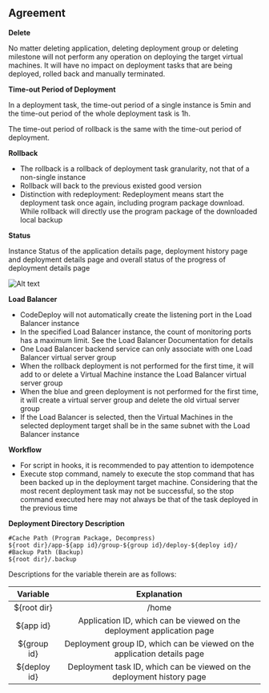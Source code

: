 ## Agreement

**Delete**

No matter deleting application, deleting deployment group or deleting milestone will not perform any operation on deploying the target virtual machines. It will have no impact on deployment tasks that are being deployed, rolled back and manually terminated.

**Time-out Period of Deployment**

In a deployment task, the time-out period of a single instance is 5min and the time-out period of the whole deployment task is 1h.

The time-out period of rollback is the same with the time-out period of deployment.

**Rollback**

- The rollback is a rollback of deployment task granularity, not that of a non-single instance
- Rollback will back to the previous existed good version
- Distinction with redeployment: Redeployment means start the deployment task once again, including program package download. While rollback will directly use the program package of the downloaded local backup

**Status**

Instance Status of the application details page, deployment history page and deployment details page and overall status of the progress of deployment details page

![Alt text](https://github.com/jdcloudcom/cn/blob/codedeploy/image/CodeDeploy/status4.png)

**Load Balancer**

- CodeDeploy will not automatically create the listening port in the Load Balancer instance
- In the specified Load Balancer instance, the count of monitoring ports has a maximum limit. See the Load Balancer Documentation for details
- One Load Balancer backend service can only associate with one Load Balancer virtual server group
- When the rollback deployment is not performed for the first time, it will add to or delete a Virtual Machine instance the Load Balancer virtual server group
- When the blue and green deployment is not performed for the first time, it will create a virtual server group and delete the old virtual server group
- If the Load Balancer is selected, then the Virtual Machines in the selected deployment target shall be in the same subnet with the Load Balancer instance

**Workflow**

- For script in hooks, it is recommended to pay attention to idempotence
- Execute stop command, namely to execute the stop command that has been backed up in the deployment target machine. Considering that the most recent deployment task may not be successful, so the stop command executed here may not always be that of the task deployed in the previous time


**Deployment Directory Description**

```
#Cache Path (Program Package, Decompress)
${root dir}/app-${app id}/group-${group id}/deploy-${deploy id}/
#Backup Path (Backup)
${root dir}/.backup
```

Descriptions for the variable therein are as follows:

| Variable      |    Explanation |
| :--------: | :--------:|
| ${root dir}  | /home |
| ${app id}  | Application ID, which can be viewed on the deployment application page |
| ${group id}  | Deployment group ID, which can be viewed on the application details page |
| ${deploy id}  | Deployment task ID, which can be viewed on the deployment history page |
